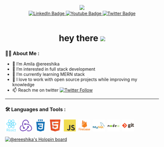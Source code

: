 <div id="header" align="center">
  <img src="https://media.giphy.com/media/cID9NShVKKjHs5ygCP/giphy.gif" width="150"/>
</div>
<div id="badges" align="center">
  <a href="http://ereeshika.com/www.linkedin.com/in/amila-ereeshika">
    <img src="https://img.shields.io/badge/LinkedIn-blue?style=for-the-badge&logo=linkedin&logoColor=white" alt="LinkedIn Badge"/>
  </a>
  <a href="https://www.youtube.com/@ereeshika">
    <img src="https://img.shields.io/badge/YouTube-red?style=for-the-badge&logo=youtube&logoColor=white" alt="Youtube Badge"/>
  </a>
  <a href="https://twitter.com/amilaereeshika">
    <img src="https://img.shields.io/badge/Twitter-blue?style=for-the-badge&logo=twitter&logoColor=white" alt="Twitter Badge"/>
  </a>
</div>
<div id="view_counter" align="center">
<img src="https://komarev.com/ghpvc/?username=ereeshika&style=flat-square&color=blue" alt=""/>
</div>

<div id="hello" align="center">
  <h1>
  hey there
  <img src="https://media.giphy.com/media/hvRJCLFzcasrR4ia7z/giphy.gif" width="30px"/>
</h1>
</div>

### :technologist: About Me :

- 👋 I’m Amila @ereeshika
- 👀 I’m interested in full stack development
- 🌱 I’m currently learning MERN stack
- 💞️ I love to work with open source projects while improving my knowledge
- 📫 Reach me on twitter [![Twitter Follow](https://img.shields.io/twitter/follow/amilaereeshika?color=black&label=%20&style=social)](https://twitter.com/amilaereeshika)

---

### :hammer_and_wrench: Languages and Tools :

<div>
  <img src="https://github.com/devicons/devicon/blob/master/icons/react/react-original-wordmark.svg" title="React" alt="React" width="40" height="40"/>&nbsp;
  <img src="https://github.com/devicons/devicon/blob/master/icons/redux/redux-original.svg" title="Redux" alt="Redux " width="40" height="40"/>&nbsp;
  <img src="https://github.com/devicons/devicon/blob/master/icons/css3/css3-plain-wordmark.svg"  title="CSS3" alt="CSS" width="40" height="40"/>&nbsp;
  <img src="https://github.com/devicons/devicon/blob/master/icons/html5/html5-original.svg" title="HTML5" alt="HTML" width="40" height="40"/>&nbsp;
  <img src="https://github.com/devicons/devicon/blob/master/icons/javascript/javascript-original.svg" title="JavaScript" alt="JavaScript" width="40" height="40"/>&nbsp;
  <img src="https://github.com/devicons/devicon/blob/master/icons/firebase/firebase-plain-wordmark.svg" title="Firebase" alt="Firebase" width="40" height="40"/>&nbsp;
  <img src="https://github.com/devicons/devicon/blob/master/icons/mysql/mysql-original-wordmark.svg" title="MySQL"  alt="MySQL" width="40" height="40"/>&nbsp;
  <img src="https://github.com/devicons/devicon/blob/master/icons/nodejs/nodejs-original-wordmark.svg" title="NodeJS" alt="NodeJS" width="40" height="40"/>&nbsp;
  <img src="https://github.com/devicons/devicon/blob/master/icons/git/git-original-wordmark.svg" title="Git" **alt="Git" width="40" height="40"/>
</div>

[![@ereeshika's Holopin board](https://holopin.me/ereeshika)](https://holopin.io/@ereeshika)

<!---
ereeshika/ereeshika is a ✨ special ✨ repository because its `README.md` (this file) appears on your GitHub profile.
You can click the Preview link to take a look at your changes.
--->
